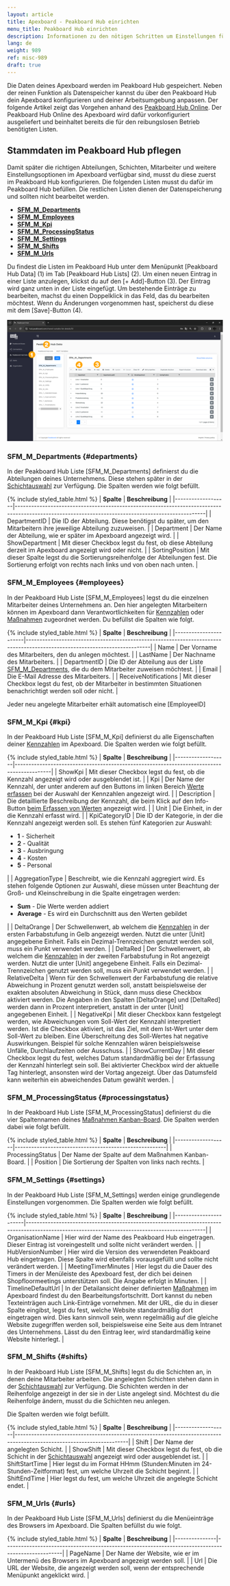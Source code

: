 ```yaml
---
layout: article
title: Apexboard - Peakboard Hub einrichten
menu_title: Peakboard Hub einrichten
description: Informationen zu den nötigen Schritten um Einstellungen für das Apexboard im Peakboard Hub vorzunehmen
lang: de
weight: 989
ref: misc-989
draft: true
---
```


Die Daten deines Apexboard werden im Peakboard Hub gespeichert. Neben der reinen Funktion als Datenspeicher kannst du über den Peakboard Hub dein Apexboard konfigurieren und deiner Arbeitsumgebung anpassen.
Der folgende Artikel zeigt das Vorgehen anhand des [Peakboard Hub Online](/hub/Peakboard_Hub_online/de-get-started-online.html). Der Peakboard Hub Online des Apexboard wird dafür vorkonfiguriert ausgeliefert und beinhaltet bereits die für den reibungslosen Betrieb benötigten Listen.

## Stammdaten im Peakboard Hub pflegen

Damit später die richtigen Abteilungen, Schichten, Mitarbeiter und weitere Einstellungsoptionen im Apexboard verfügbar sind, musst du diese zuerst im Peakboard Hub konfigurieren. Die folgenden Listen musst du dafür im Peakboard Hub befüllen. Die restlichen Listen dienen der Datenspeicherung und sollten nicht bearbeitet werden.

* **[SFM_M_Departments](#departments)**
* **[SFM_M_Employees](#employees)**
* **[SFM_M_Kpi](#kpi)**
* **[SFM_M_ProcessingStatus](#processingstatus)**
* **[SFM_M_Settings](#settings)**
* **[SFM_M_Shifts](#shifts)**
* **[SFM_M_Urls](#urls)**

Du findest die Listen im Peakboard Hub unter dem Menüpunkt [Peakboard Hub Data] (1) im Tab [Peakboard Hub Lists] (2). Um einen neuen Eintrag in einer Liste anzulegen, klickst du auf den [+ Add]-Button (3). Der Eintrag wird ganz unten in der Liste eingefügt. Um bestehende Einträge zu bearbeiten, machst du einen Doppelklick in das Feld, das du bearbeiten möchtest. Wenn du Änderungen vorgenommen hast, speicherst du diese mit dem [Save]-Button (4).

![Peakboard Hub Listen](/assets/images/apexboard/peakboardhub/de_apexboard-peakboardhub-01.png)

### SFM_M_Departments {#departments}

In der Peakboard Hub Liste [SFM_M_Departments] definierst du die Abteilungen deines Unternehmens. Diese stehen später in der [Schichtauswahl](/apexboard/de-apexboard-settings.html) zur Verfügung. Die Spalten werden wie folgt befüllt.

{% include styled_table.html %}
| **Spalte**        | **Beschreibung**                                                                                                                                  |
|-------------------|---------------------------------------------------------------------------------------------------------------------------------------------------|
| DepartmentID      | Die ID der Abteilung. Diese benötigst du später, um den Mitarbeitern ihre jeweilige Abteilung zuzuweisen.                                         |
| Department        | Der Name der Abteilung, wie er später im Apexboard angezeigt wird.                                                                                |
| ShowDepartment    | Mit dieser Checkbox legst du fest, ob diese Abteilung derzeit im Apexboard angezeigt wird oder nicht.                                             |
| SortingPosition   | Mit dieser Spalte legst du die Sortierungsreihenfolge der Abteilungen fest. Die Sortierung erfolgt von rechts nach links und von oben nach unten. |

### SFM_M_Employees {#employees}

In der Peakboard Hub Liste [SFM_M_Employees] legst du die einzelnen Mitarbeiter deines Unternehmens an. Den hier angelegten Mitarbeitern können im Apexboard dann Verantwortlichkeiten für [Kennzahlen](/apexboard/de-apexboard-keyfigures.html) oder [Maßnahmen](/apexboard/de-apexboard-measures.html) zugeordnet werden. Du befüllst die Spalten wie folgt.

{% include styled_table.html %}
| **Spalte**            | **Beschreibung**                                                                                                          |
|-----------------------|---------------------------------------------------------------------------------------------------------------------------|
| Name                  | Der Vorname des Mitarbeiters, den du anlegen möchtest.                                                                    |
| LastName              | Der Nachname des Mitarbeiters.                                                                                            |
| DepartmentID          | Die ID der Abteilung aus der Liste [SFM_M_Departments](#departments), die du dem Mitarbeiter zuweisen möchtest.           |
| Email                 | Die E-Mail Adresse des Mitarbeiters.                                                                                      |
| ReceiveNotifications  | Mit dieser Checkbox legst du fest, ob der Mitarbeiter in bestimmten Situationen benachrichtigt werden soll oder nicht.    |

Jeder neu angelegte Mitarbeiter erhält automatisch eine [EmployeeID]

### SFM_M_Kpi {#kpi}

In der Peakboard Hub Liste [SFM_M_Kpi] definierst du alle Eigenschaften deiner [Kennzahlen](/apexboard/de-apexboard-keyfigures.html) im Apexboard. Die Spalten werden wie folgt befüllt.

{% include styled_table.html %}
| **Spalte**        | **Beschreibung**                                                                          |
|-------------------|-------------------------------------------------------------------------------------------|
| ShowKpi           | Mit dieser Checkbox legst du fest, ob die Kennzahl angezeigt wird oder ausgeblendet ist.  |
| Kpi               | Der Name der Kennzahl, der unter anderem auf den Buttons im linken Bereich [Werte erfassen](/apexboard/de-apexboard-capture.html) bei der Auswahl der Kennzahlen angezeigt wird. |
| Description       | Die detaillierte Beschreibung der Kennzahl, die beim Klick auf den Info-Button [beim Erfassen von Werten](/apexboard/de-apexboard-capture.html) angezeigt wird. |
| Unit              | Die Einheit, in der die Kennzahl erfasst wird.                                            |
| KpiCategoryID     | Die ID der Kategorie, in der die Kennzahl angezeigt werden soll. Es stehen fünf Kategorien zur Auswahl: <ul><li>**1** - Sicherheit</li><li>**2** - Qualität</li><li>**3** - Ausbringung</li><li>**4** - Kosten</li><li>**5** - Personal</li></ul> |
| AggregationType   | Beschreibt, wie die Kennzahl aggregiert wird. Es stehen folgende Optionen zur Auswahl, diese müssen unter Beachtung der Groß- und Kleinschreibung in die Spalte eingetragen werden: <ul><li>**Sum** - Die Werte werden addiert</li><li>**Average** - Es wird ein Durchschnitt aus den Werten gebildet</li></ul> |
| DeltaOrange       | Der Schwellenwert, ab welchem die [Kennzahlen](/apexboard/de-apexboard-keyfigures.html) in der ersten Farbabstufung in Gelb angezeigt werden. Nutzt die unter [Unit] angegebene Einheit. Falls ein Dezimal-Trennzeichen genutzt werden soll, muss ein Punkt verwendet werden. |
| DeltaRed          | Der Schwellenwert, ab welchem die [Kennzahlen](/apexboard/de-apexboard-keyfigures.html) in der zweiten Farbabstufung in Rot angezeigt werden. Nutzt die unter [Unit] angegebene Einheit. Falls ein Dezimal-Trennzeichen genutzt werden soll, muss ein Punkt verwendet werden. |
| RelativeDelta     | Wenn für den Schwellenwert der Farbabstufung die relative Abweichung in Prozent genutzt werden soll, anstatt beispielsweise der exakten absoluten Abweichung in Stück, dann muss diese Checkbox aktiviert werden. Die Angaben in den Spalten [DeltaOrange] und [DeltaRed] werden dann in Prozent interpretiert, anstatt in der unter [Unit] angegebenen Einheit. |
| NegativeKpi       | Mit dieser Checkbox kann festgelegt werden, wie Abweichungen vom Soll-Wert der Kennzahl interpretiert werden. Ist die Checkbox aktiviert, ist das Ziel, mit dem Ist-Wert unter dem Soll-Wert zu bleiben. Eine Überschreitung des Soll-Wertes hat negative Auswirkungen. Beispiel für solche Kennzahlen wären beispielsweise Unfälle, Durchlaufzeiten oder Ausschuss. |
| ShowCurrentDay    | Mit dieser Checkbox legst du fest, welches Datum standardmäßig bei der Erfassung der Kennzahl hinterlegt sein soll. Bei aktivierter Checkbox wird der aktuelle Tag hinterlegt, ansonsten wird der Vortag angezeigt. Über das Datumsfeld kann weiterhin ein abweichendes Datum gewählt werden. |

### SFM_M_ProcessingStatus {#processingstatus}

In der Peakboard Hub Liste [SFM_M_ProcessingStatus] definierst du die vier Spaltennamen deines [Maßnahmen Kanban-Board](/apexboard/de-apexboard-measures.html). Die Spalten werden dabei wie folgt befüllt.

{% include styled_table.html %}
| **Spalte**        | **Beschreibung**                                      |
|-------------------|-------------------------------------------------------|
| ProcessingStatus  | Der Name der Spalte auf dem Maßnahmen Kanban-Board.   |
| Position          | Die Sortierung der Spalten von links nach rechts.     |

### SFM_M_Settings {#settings}

In der Peakboard Hub Liste [SFM_M_Settings] werden einige grundlegende Einstellungen vorgenommen. Die Spalten werden wie folgt befüllt.

{% include styled_table.html %}
| **Spalte**            | **Beschreibung**                                                                                                                              |
|-----------------------|-----------------------------------------------------------------------------------------------------------------------------------------------|
| OrganisationName      | Hier wird der Name des Peakboard Hub eingetragen. Dieser Eintrag ist voreingestellt und sollte nicht verändert werden.                        |
| HubVersionNumber      | Hier wird die Version des verwendeten Peakboard Hub eingetragen. Diese Spalte wird ebenfalls vorausgefüllt und sollte nicht verändert werden. |
| MeetingTimerMinutes   | Hier legst du die Dauer des Timers in der Menüleiste des Apexboard fest, der dich bei deinen Shopfloormeetings unterstützen soll. Die Angabe erfolgt in Minuten. |
| TimelineDefaultUrl    | In der Detailansicht deiner definierten [Maßnahmen](/apexboard/de-apexboard-measures.html) im Apexboard findest du den Bearbeitungsfortschritt. Dort kannst du neben Texteinträgen auch Link-Einträge vornehmen. Mit der URL, die du in dieser Spalte eingibst, legst du fest, welche Website standardmäßig dort eingetragen wird. Dies kann sinnvoll sein, wenn regelmäßig auf die gleiche Website zugegriffen werden soll, beispielsweise eine Seite aus dem Intranet des Unternehmens. Lässt du den Eintrag leer, wird standardmäßig keine Website hinterlegt. |

### SFM_M_Shifts {#shifts}

In der Peakboard Hub Liste [SFM_M_Shifts] legst du die Schichten an, in denen deine Mitarbeiter arbeiten. Die angelegten Schichten stehen dann in der [Schichtauswahl](/apexboard/de-apexboard-settings.html) zur Verfügung. Die Schichten werden in der Reihenfolge angezeigt in der sie in der Liste angelegt sind. Möchtest du die Reihenfolge ändern, musst du die Schichten neu anlegen.

Die Spalten werden wie folgt befüllt.

{% include styled_table.html %}
| **Spalte**        | **Beschreibung**                                                                                                      |
|-------------------|-----------------------------------------------------------------------------------------------------------------------|
| Shift             | Der Name der angelegten Schicht.                                                                                      |
| ShowShift         | Mit dieser Checkbox legst du fest, ob die Schicht in der [Schichtauswahl](/apexboard/de-apexboard-settings.html) angezeigt wird oder ausgeblendet ist. |
| ShiftStartTime    | Hier legst du im Format HHmm (Stunden:Minuten im 24-Stunden-Zeitformat) fest, um welche Uhrzeit die Schicht beginnt.  |
| ShiftEndTime      | Hier legst du fest, um welche Uhrzeit die angelegte Schicht endet.                                                    |

### SFM_M_Urls {#urls}

In der Peakboard Hub Liste [SFM_M_Urls] definierst du die Menüeinträge des Browsers im Apexboard. Die Spalten befüllst du wie folgt.

{% include styled_table.html %}
| **Spalte**    | **Beschreibung**                                                                                  |
|---------------|---------------------------------------------------------------------------------------------------|
| PageName      | Der Name der Website, wie er im Untermenü des Browsers im Apexboard angezeigt werden soll.        |
| Url           | Die URL der Website, die angezeigt werden soll, wenn der entsprechende Menüpunkt angeklickt wird. |

